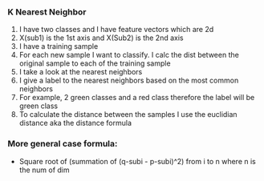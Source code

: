 ### K Nearest Neighbor
1. I have two classes and I have feature vectors which are 2d
2. X(sub1) is the 1st axis and X(Sub2) is the 2nd axis
3. I have a training sample 
4. For each new sample I want to classify. I calc the dist between the original sample to each of the training sample
5. I take a look at the nearest neighbors
6. I give a label to the nearest neighbors based on the most common neighbors
7. For example, 2 green classes and a red class therefore the label will be green class
8. To calculate the distance between the samples I use the euclidian distance aka the distance formula

### More general case formula:
- Square root of (summation of (q-subi - p-subi)^2) from i to n where n is the num of dim